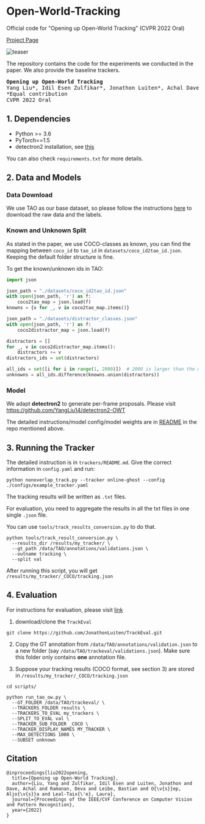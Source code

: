 # Open-World-Tracking
Official code for "Opening up Open-World Tracking" (CVPR 2022 Oral) 

[Project Page](https://openworldtracking.github.io/)

![teaser](assets/teaser.png)


The repository contains the code for the experiments we conducted
in the paper. We also provide the baseline trackers.

<pre><b>Opening up Open-World Tracking</b>
Yang Liu*, Idil Esen Zulfikar*, Jonathon Luiten*, Achal Dave*, Deva Ramanan, Bastian Leibe, Aljoša Ošep, Laura Leal-Taixé
<t><t>*Equal contribution
CVPR 2022 Oral</pre>

## 1. Dependencies
- Python >= 3.6
- PyTorch==1.5
- detectron2 installation, see [this](https://github.com/YangLiu14/detectron2-OWT)

You can also check `requirements.txt` for more details.


## 2. Data and Models

### Data Download
We use TAO as our base dataset, so please follow the instructions [here](https://motchallenge.net/tao_download.php) 
to download the raw data and the labels.

### Known and Unknown Split
As stated in the paper, we use COCO-classes as known, you can find the mapping between
`coco_id` to `tao_id` in `datasets/coco_id2tao_id.json`.
Keeping the default folder structure is fine.



To get the known/unknown ids in TAO:
```python
import json

json_path = "./datasets/coco_id2tao_id.json"
with open(json_path, 'r') as f:
    coco2tao_map = json.load(f)
knowns = {v for _, v in coco2tao_map.items()}

json_path = "./datasets/distractor_classes.json"
with open(json_path, 'r') as f:
    coco2distractor_map = json.load(f)

distractors = []
for _, v in coco2distractor_map.items():
    distractors += v
distractors_ids = set(distractors)

all_ids = set([i for i in range(1, 2000)])  # 2000 is larger than the max category id in TAO-OW.
unknowns = all_ids.difference(knowns.union(distractors))
```

### Model
We adapt **detectron2** to generate per-frame proposals.
Please visit https://github.com/YangLiu14/detectron2-OWT

The detailed instructions/model config/model weights are in 
[README](https://github.com/YangLiu14/detectron2-OWT/blob/master/README.md) 
in the repo mentioned above.

## 3. Running the Tracker
The detailed instruction is in `trackers/README.md`.
Give the correct information in `config.yaml` and run:
```
python nonoverlap_track.py --tracker online-ghost --config ./configs/example_tracker.yaml
```
The tracking results will be written as `.txt` files.

For evaluation, you need to aggregate the results in all the txt files in 
one single `.json` file.

You can use `tools/track_results_conversion.py` to do that.
```shell
python tools/track_result_conversion.py \
  --results_dir /results/my_tracker/ \
  --gt_path /data/TAO/annotations/validations.json \
  --outname tracking \
  --split val
```

After running this script, you will get `/results/my_tracker/_COCO/tracking.json`


## 4. Evaluation
For instructions for evaluation, please visit [link](https://github.com/JonathonLuiten/TrackEval/blob/master/docs/OpenWorldTracking-Official/Readme.md)

1. download/clone the `TrackEval` 
```
git clone https://github.com/JonathonLuiten/TrackEval.git
```
2. Copy the GT annotation from `/data/TAO/annotations/validation.json` to a new folder (say `/data/TAO/trackeval/validations.json`).
Make sure this folder only contains **one** annotation file.

3. Suppose your tracking results (COCO format, see section 3) are stored in `/results/my_tracker/_COCO/tracking.json`
```shell
cd scripts/

python run_tao_ow.py \
  --GT_FOLDER /data/TAO/trackeval/ \
  --TRACKERS_FOLDER results \
  --TRACKERS_TO_EVAL my_trackers \
  --SPLIT_TO_EVAL val \
  --TRACKER_SUB_FOLDER _COCO \
  --TRACKER_DISPLAY_NAMES MY_TRACKER \
  --MAX_DETECTIONS 1000 \
  --SUBSET unknown
```


## Citation
```
@inproceedings{liu2022opening,
  title={Opening up Open-World Tracking},
  author={Liu, Yang and Zulfikar, Idil Esen and Luiten, Jonathon and Dave, Achal and Ramanan, Deva and Leibe, Bastian and O{\v{s}}ep, Aljo{\v{s}}a and Leal-Taix{\'e}, Laura},
  journal={Proceedings of the IEEE/CVF Conference on Computer Vision and Pattern Recognition},
  year={2022}
}
```